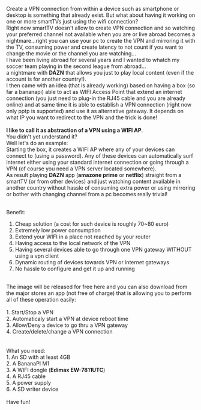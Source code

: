 
Create a VPN connection from within a device such as smartphone or desktop is something that already exist. But what about
having it working on one or more smartTVs just using the wifi connection?<br/>
Right now smartTV doesn't allow to create VPN connection and so watching your preferred channel not available when you are or live 
abroad becomes a nightmare...right you can use your pc to create the VPN and mirroring it with the TV, consuming power and create 
latency to not count if you want to change the movie or the channel you are watching...<br/>
I have been living abroad for several years and I wanted to whatch my soccer team playing in the second league from abroad...<br/>
a nightmare with <b>DAZN</b> that allows you just to play local content (even if the account is for another country!).<br/>
I then came with an idea (that is already working)  based on having a box (so far a bananapi) able to act as WIFI Access Point that extend an
internet connection (you just need to plug-in the RJ45 cable and you are already online) and at same time it is able to establish
a VPN connection (right now only pptp is supported) and use it as alternative gateway. It depends on what IP you want to redirect to the VPN
and the trick is done!<br/><br/>
<b>I like to call it as abstraction of a VPN using a WIFI AP</b>.<br/>
You didn't yet understand it?<br/>
Well let's do an example:<br/>
Starting the box, it creates a WIFI AP where any of your devices can connect to (using a password). Any of these devices can automatically
surf internet either using your standard internet connection or going through a VPN (of course you need a VPN server located somewhere).<br/>
As result playing <b>DAZN</b> app (<b>amazone prime</b> or <b>netflix</b>) straight from a smartTV (or from other devices) and just watching content available in another country
without hassle of consuming extra power or using mirroring or bother with changing channel from a pc becomes really trivial!<br/><br/>

Benefit:<br/>
1. Cheap solution (a cost for such device is roughly 70~80 euro)<br/>
2. Extremely low power consumption<br/>
3. Extend your WIFI in a place not reached by your router<br/>
4. Having access to the local network of the VPN<br/>
5. Having several devices able to go through one VPN gateway WITHOUT using a vpn client<br/>
6. Dynamic routing of devices towards VPN or internet gateways<br/>
7. No hassle to configure and get it up and running
<br/>
The image will be released for free here and you can also download from the major stores an app (not free of charge) that is allowing you to perform all of these
operation easily:<br/><br/>
1. Start/Stop a VPN<br/>
2. Automaticaly start a VPN at device reboot time<br/>
3. Allow/Deny a device to go thru a VPN gateway<br/>
4. Create/delete/change a VPN connection<br/>
<br/>
<br/>
What you need:<br/>
1. An SD with at least 4GB<br/>
2. A BananaPI M1<br/>
3. A WIFI dongle (<b>Edimax EW-7811UTC</b>)<br/>
4. A RJ45 cable<br/>
5. A power supply<br/>
6. A SD writer device<br/>
<br/>
Have fun!


